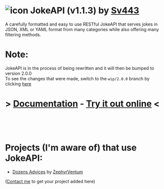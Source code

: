 # ![icon](https://sv443.net/cdn/jokeapi/icon_tiny.png) JokeAPI (v1.1.3) by [Sv443](https://sv443.net/)
A carefully formatted and easy to use RESTful JokeAPI that serves jokes in JSON, XML or YAML format from many categories while also offering many filtering methods.

# Note:
JokeAPI is in the process of being rewritten and it will then be bumped to version 2.0.0  
To see the changes that were made, switch to the `wip/2.0.0` branch by clicking [here](https://github.com/Sv443/JokeAPI/tree/wip/2.0.0)

# > [Documentation](https://sv443.net/jokeapi) - [Try it out online](https://sv443.net/jokeapi#try-it) <

<br><br><br>

# Projects (I'm aware of) that use JokeAPI:
- [Dozens Advices](https://github.com/ZephyrVentum/dozens-Advices) by [ZephyrVentum](https://github.com/ZephyrVentum)
  
([Contact me](https://discord.gg/aBH4uRG) to get your project added here)
